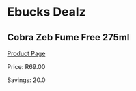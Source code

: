 
# Ebucks Dealz
## Cobra Zeb Fume Free 275ml
[Product Page](https://www.ebucks.com/web/shop/productSelected.do?prodId=380891466&catId=1158500262)

Price: R69.00

Savings: 20.0


	